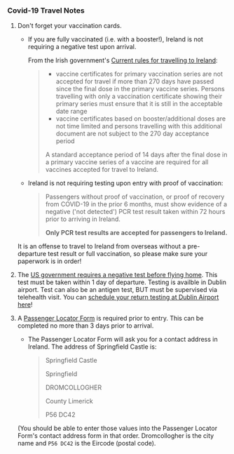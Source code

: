 ### Covid-19 Travel Notes

1. Don't forget your vaccination cards. 
    - If you are fully vaccinated (i.e. with a booster!), Ireland is not requiring a negative test upon arrival.
      
      From the Irish government's [Current rules for travelling to Ireland](https://www.gov.ie/en/publication/77952-government-advice-on-international-travel/):

      > - vaccine certificates for primary vaccination series are not accepted for travel if more than 270 days have passed since the final dose in the primary vaccine series. Persons travelling with only a vaccination certificate showing their primary series must ensure that it is still in the acceptable date range
      > - vaccine certificates based on booster/additional doses are not time limited and persons travelling with this additional document are not subject to the 270 day acceptance period
      >
      > A standard acceptance period of 14 days after the final dose in a primary vaccine series of a vaccine are required for all vaccines accepted for travel to Ireland.

    - Ireland is not requiring testing upon entry with proof of vaccination:
      
      > Passengers without proof of vaccination, or proof of recovery from COVID-19 in the prior 6 months, must show evidence of a negative ('not detected') PCR test result taken within 72 hours prior to arriving in Ireland.
      >
      > **Only PCR test results are accepted for passengers to Ireland.**

    It is an offense to travel to Ireland from overseas without a pre-departure test result or full vaccination, so please make sure your paperwork is in order!

2. The [US government requires a negative test before flying home](https://www.cdc.gov/coronavirus/2019-ncov/travelers/testing-international-air-travelers.html). This test must be taken within 1 day of departure. Testing is availble in Dublin airport. Test can also be an antigen test, BUT must be supervised via telehealth visit. You can [schedule your return testing at Dublin Airport here](https://www.dublinairport.com/covid-19/pre-departure-covid-19-testing)!
4. A [Passenger Locator Form](https://travel.eplf.gov.ie/en) is required prior to entry.  This can be completed no more than 3 days prior to arrival.
    - The Passenger Locator Form will ask you for a contact address in Ireland. The address of Springfield Castle is:
      
      > Springfield Castle 
      >
      > Springfield 
      >
      > DROMCOLLOGHER 
      > 
      > County Limerick
      >
      > P56 DC42

    (You should be able to enter those values into the Passenger Locator Form's contact address form in that order. Dromcollogher is the city name and `P56 DC42` is the Eircode (postal code).